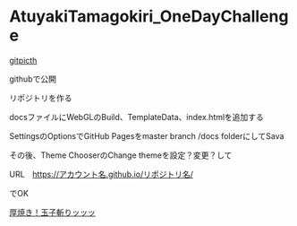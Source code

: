 # AtuyakiTamagokiri_OneDayChallenge
[gitpicth](https://gitpitch.com/hhdfgg/AtuyakiTamagokiri_OneDayChallenge/master?grs=github&t=sky)

githubで公開

リポジトリを作る

docsファイルにWebGLのBuild、TemplateData、index.htmlを追加する

SettingsのOptionsでGitHub Pagesをmaster branch /docs folderにしてSava

その後、Theme ChooserのChange themeを設定？変更？して

URL　https://アカウント名.github.io/リポジトリ名/

でOK

[厚焼き！玉子斬りッッッ](https://hhdfgg.github.io/AtuyakiTamagokiri_OneDayChallenge/)
